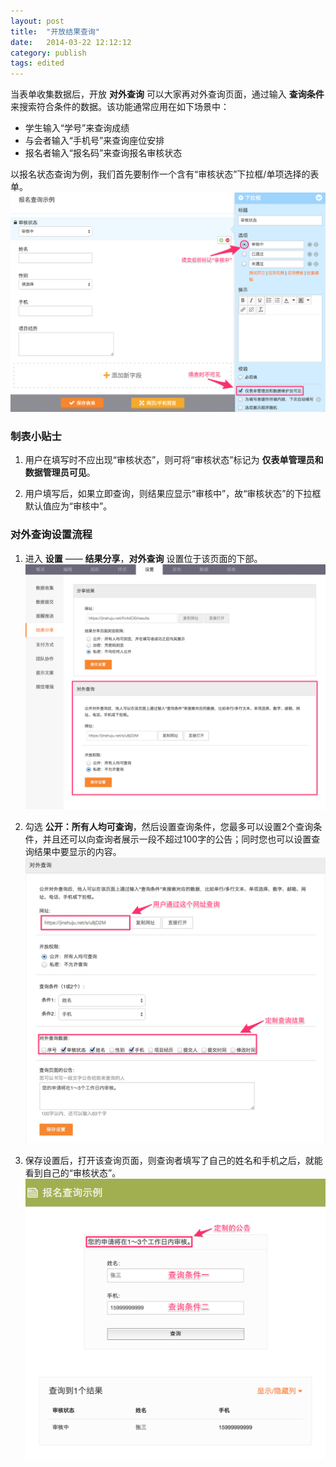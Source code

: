 ```yaml
---
layout: post
title:  "开放结果查询"
date:   2014-03-22 12:12:12
category: publish
tags: edited
---
```


当表单收集数据后，开放 **对外查询** 可以大家再对外查询页面，通过输入 **查询条件** 来搜索符合条件的数据。该功能通常应用在如下场景中：

* 学生输入“学号”来查询成绩
* 与会者输入“手机号”来查询座位安排
* 报名者输入“报名码”来查询报名审核状态

以报名状态查询为例，我们首先要制作一个含有“审核状态”下拉框/单项选择的表单。
![示例表单](/images/share-search-form.png)

### 制表小贴士

1. 用户在填写时不应出现“审核状态”，则可将“审核状态”标记为 **仅表单管理员和数据管理员可见**。
	
2. 用户填写后，如果立即查询，则结果应显示“审核中”，故“审核状态”的下拉框默认值应为“审核中”。

### 对外查询设置流程

1. 进入 **设置** —— **结果分享**，**对外查询** 设置位于该页面的下部。
	![对外查询](/images/share-search-1.png)

2. 勾选 **公开：所有人均可查询**，然后设置查询条件，您最多可以设置2个查询条件，并且还可以向查询者展示一段不超过100字的公告；同时您也可以设置查询结果中要显示的内容。
	![对外查询](/images/share-search-2.png)	

3. 保存设置后，打开该查询页面，则查询者填写了自己的姓名和手机之后，就能看到自己的“审核状态”。
	![查询结果](/images/share-search-3.png)
